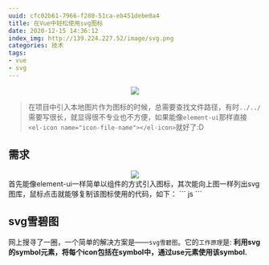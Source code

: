 ```yaml
---
uuid: cfc02b61-7966-f280-51ca-eb451debe0a4
title: 在Vue中轻松使用svg图标
date: 2020-12-15 14:36:12
index_img: http://139.224.227.52/image/svg.png
categories: 技术
tags: 
- vue
- svg
---
```

<div align=center>
    <img src="svg.png" />
</div>

> 在项目中引入本地图片作为图标的时候，总需要查找文件路径，有时`../../`需要写很长，就显得很不专业也不方便，如果能像`element-ui`那样直接`<el-icon name="icon-file-name"></el-icon>`就好了:D

## 需求
<div align=center>
    <img src="target.gif" />
</div>
首先能像element-ui一样简单以组件的方式引入图标，其次能向上图一样列出svg图库，鼠标点击就能够复制该图标使用的代码，如下：
``` js
<svg-icon :icon-class="18"/>
```

## svg雪碧图
网上搜寻了一圈，一个简单的解决方案是——`svg雪碧图`。它的`工作原理`是: **利用svg的symbol元素，将每个icon包括在symbol中，通过use元素使用该symbol.**



